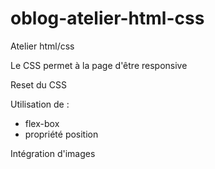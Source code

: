 # oblog-atelier-html-css
Atelier html/css

Le CSS permet à la page d'être responsive

Reset du CSS

Utilisation de :
  - flex-box
  - propriété position
 
 Intégration d'images
 
 
